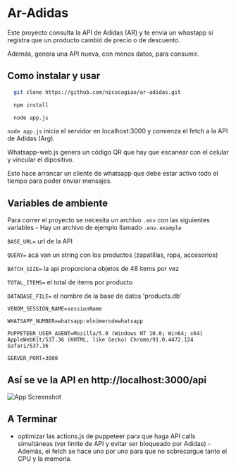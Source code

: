 
# Ar-Adidas

Este proyecto consulta la API de Adidas (AR) y te envía un whastapp si registra que un producto cambió de precio o de descuento.

Además, genera una API nueva, con menos datos, para consumir.




## Como instalar y usar


```bash
  git clone https://github.com/nicocagiao/ar-adidas.git
```

```bash
  npm install
```

```bash
  node app.js
```

`node app.js` inicia el servidor en localhost:3000 y comienza el fetch a la API de Adidas (Arg).

Whatsapp-web.js genera un código QR que hay que escanear con el celular y vincular el dipositivo.

Esto hace arrancar un cliente de whatsapp que debe estar activo todo el tiempo para poder enviar mensajes.

## Variables de ambiente

Para correr el proyecto se necesita un archivo `.env` con las siguientes variables - Hay un archivo de ejemplo llamado `.env.example`

`BASE_URL=` url de la API

`QUERY=` acá van un string con los productos (zapatillas, ropa, accesorios)

`BATCH_SIZE=` la api proporciona objetos de 48 items por vez

`TOTAL_ITEMS=` el total de items por producto

`DATABASE_FILE=` el nombre de la base de datos 'products.db'

`VENOM_SESSION_NAME=sessionName`

`WHATSAPP_NUMBER=whatsapp:elnúmerodewhatsapp`

`PUPPETEER_USER_AGENT=Mozilla/5.0 (Windows NT 10.0; Win64; x64) AppleWebKit/537.36 (KHTML, like Gecko) Chrome/91.0.4472.124 Safari/537.36`

`SERVER_PORT=3000`


## Así se ve la API en http://localhost:3000/api 

![App Screenshot](https://github.com/nicocagiao/ar-adidas/blob/main/apiscreenshot.png)


## A Terminar
 
- optimizar las actions.js de puppeteer para que haga API calls simultáneas (ver límite de API y evitar ser bloqueado por Adidas) - Además, el fetch se hace uno por uno para que no sobrecargue tanto el CPU y la memoria.


